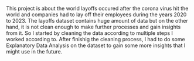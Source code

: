 This project is about the world layoffs occured after the corona virus hit the world and companies had to lay off their employees during the years 2020 to 2023.
The layoffs dataset contains huge amount of data but on the other hand, it is not clean enough to make further processes and gain insights from it.
So I started by cleaning the data according to multiple steps I worked according to.
After finishig the cleaning process, I had to do some Explanatory Data Analysis on the dataset to gain some more insights that I might use in the future.
